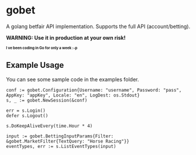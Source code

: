 # gobet
A golang betfair API implementation. Supports the full API (account/betting).

**WARNING: Use it in production at your own risk!**

**<sub><sup>I ve been coding in Go for only a week :-p<sub><sup>**

## Example Usage
You can see some sample code in the examples folder.
```
conf := gobet.Configuration{Username: "username", Password: "pass", AppKey: "appKey", Locale: "en", LogDest: os.Stdout}
s, _ := gobet.NewSession(&conf)

err = s.Login()
defer s.Logout()

s.DoKeepAliveEvery(time.Hour * 4)

input := gobet.BettingInputParams{Filter: &gobet.MarketFilter{TextQuery: "Horse Racing"}}
eventTypes, err := s.ListEventTypes(input)
```